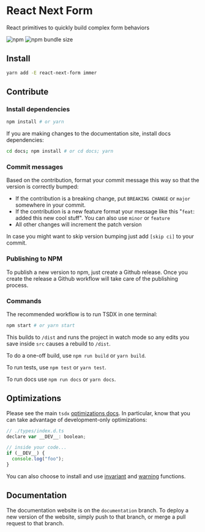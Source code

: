 # React Next Form

React primitives to quickly build complex form behaviors

![npm](https://img.shields.io/npm/v/react-next-form)
![npm bundle size](https://img.shields.io/bundlephobia/minzip/react-next-form)

## Install

```bash
yarn add -E react-next-form immer
```

## Contribute

### Install dependencies

```bash
npm install # or yarn
```

If you are making changes to the documentation site, install docs dependencies:

```bash
cd docs; npm install # or cd docs; yarn
```

### Commit messages

Based on the contribution, format your commit message this way so that the version is correctly bumped:

- If the contribution is a breaking change, put `BREAKING CHANGE` or `major` somewhere in your commit.
- If the contribution is a new feature format your message like this "`feat`: added this new cool stuff". You can also use `minor` or `feature`
- All other changes will increment the patch version

In case you might want to skip version bumping just add `[skip ci]` to your commit.

### Publishing to NPM

To publish a new version to npm, just create a Github release. Once you create the release a Github workflow will take care of the publishing process.

### Commands

The recommended workflow is to run TSDX in one terminal:

```bash
npm start # or yarn start
```

This builds to `/dist` and runs the project in watch mode so any edits you save inside `src` causes a rebuild to `/dist`.

To do a one-off build, use `npm run build` or `yarn build`.

To run tests, use `npm test` or `yarn test`.

To run docs use `npm run docs` or `yarn docs`.

## Optimizations

Please see the main `tsdx` [optimizations docs](https://github.com/palmerhq/tsdx#optimizations). In particular, know that you can take advantage of development-only optimizations:

```js
// ./types/index.d.ts
declare var __DEV__: boolean;

// inside your code...
if (__DEV__) {
  console.log("foo");
}
```

You can also choose to install and use [invariant](https://github.com/palmerhq/tsdx#invariant) and [warning](https://github.com/palmerhq/tsdx#warning) functions.

## Documentation

The documentation website is on the `documentation` branch. To deploy a new version of the website, simply push to that branch, or merge a pull request to that branch.

